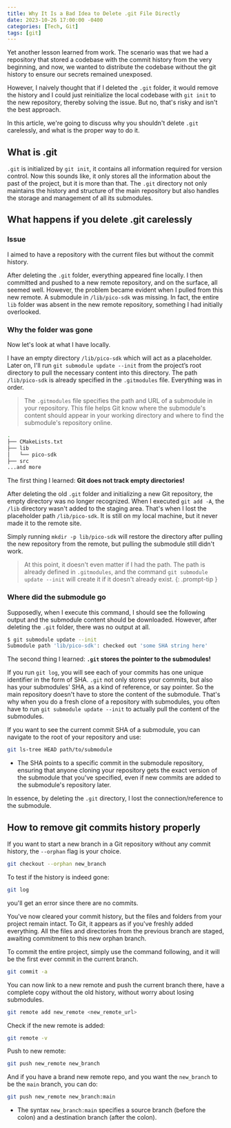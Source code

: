 ```yaml
---
title: Why It Is a Bad Idea to Delete .git File Directly
date: 2023-10-26 17:00:00 -0400
categories: [Tech, Git]
tags: [git] 
---
```


Yet another lesson learned from work. The scenario was that we had a repository that stored a codebase with the commit history from the very beginning, and now, we wanted to distribute the codebase without the git history to ensure our secrets remained unexposed.

However, I naively thought that if I deleted the `.git` folder, it would remove the history and I could just reinitialize the local codebase with `git init` to the new repository, thereby solving the issue. But no, that's risky and isn't the best approach.

In this article, we're going to discuss why you shouldn't delete `.git` carelessly, and what is the proper way to do it.

## What is .git
`.git` is initialized by `git init`, it contains all information required for version control. Now this sounds like, it only stores all the information about the past of the project, but it is more than that. The `.git` directory not only maintains the history and structure of the main repository but also handles the storage and management of all its submodules.

## What happens if you delete .git carelessly

### Issue
I aimed to have a repository with the current files but without the commit history. 

After deleting the `.git` folder, everything appeared fine locally. I then committed and pushed to a new remote repository, and on the surface, all seemed well. However, the problem became evident when I pulled from this new remote. A submodule in `/lib/pico-sdk` was missing. In fact, the entire `lib` folder was absent in the new remote repository, something I had initially overlooked.

### Why the folder was gone
Now let's look at what I have locally. 

I have an empty directory `/lib/pico-sdk` which will act as a placeholder. Later on, I'll run `git submodule update --init` from the project’s root directory to pull the necessary content into this directory. The path `/lib/pico-sdk` is already specified in the `.gitmodules` file. Everything was in order.

> The `.gitmodules` file specifies the path and URL of a submodule in your repository. This file helps Git know where the submodule's content should appear in your working directory and where to find the submodule's repository online.

```bash
.
├── CMakeLists.txt
├── lib
│   └── pico-sdk
├── src
...and more
```

The first thing I learned: **Git does not track empty directories!**

After deleting the old `.git` folder and initializing a new Git repository, the empty directory was no longer recognized. When I executed `git add -A`, the `/lib` directory wasn't added to the staging area. That's when I lost the placeholder path `/lib/pico-sdk`. It is still on my local machine, but it never made it to the remote site.

Simply running `mkdir -p lib/pico-sdk` will restore the directory after pulling the new repository from the remote, but pulling the submodule still didn't work.

> At this point, it doesn't even matter if I had the path. The path is already defined in `.gitmodules`, and the command `git submodule update --init` will create it if it doesn't already exist.
{: .prompt-tip }

### Where did the submodule go
Supposedly, when I execute this command, I should see the following output and the submodule content should be downloaded. However, after deleting the `.git` folder, there was no output at all.
```bash
$ git submodule update --init
Submodule path 'lib/pico-sdk': checked out 'some SHA string here'
```

The second thing I learned: **`.git` stores the pointer to the submodules!**

If you run `git log`, you will see each of your commits has one unique identifier in the form of SHA. `.git` not only stores your commits, but also has your submodules' SHA, as a kind of reference, or say pointer. So the main repository doesn't have to store the content of the submodule. That's why when you do a fresh clone of a repository with submodules, you often have to run `git submodule update --init` to actually pull the content of the submodules.

If you want to see the current commit SHA of a submodule, you can navigate to the root of your repository and use:

```bash
git ls-tree HEAD path/to/submodule
```
- The SHA points to a specific commit in the submodule repository, ensuring that anyone cloning your repository gets the exact version of the submodule that you've specified, even if new commits are added to the submodule's repository later.

In essence, by deleting the `.git` directory, I lost the connection/reference to the submodule.

## How to remove git commits history properly

If you want to start a new branch in a Git repository without any commit history, the `--orphan` flag is your choice. 

```bash
git checkout --orphan new_branch
```
To test if the history is indeed gone:
```bash
git log
```
you'll get an error since there are no commits.

You've now cleared your commit history, but the files and folders from your project remain intact. To Git, it appears as if you've freshly added everything. All the files and directories from the previous branch are staged, awaiting commitment to this new orphan branch.

To commit the entire project, simply use the command following, and it will be the first ever commit in the current branch.
```bash
git commit -a
```

You can now link to a new remote and push the current branch there, have a complete copy without the old history, without worry about losing submodules.

```bash
git remote add new_remote <new_remote_url>
```
Check if the new remote is added:
```bash
git remote -v
```
Push to new remote:
```bash
git push new_remote new_branch
```

And if you have a brand new remote repo, and you want the `new_branch` to be the `main` branch, you can do:
```bash
git push new_remote new_branch:main
```
- The syntax `new_branch:main` specifies a source branch (before the colon) and a destination branch (after the colon).
